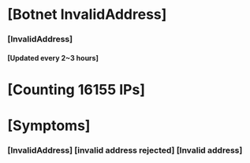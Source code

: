 # [Botnet InvalidAddress]
### [InvalidAddress]
#### [Updated every 2~3 hours]

# [Counting 16155 IPs]

# [Symptoms] 

###   [InvalidAddress] [invalid address rejected] [Invalid address]
